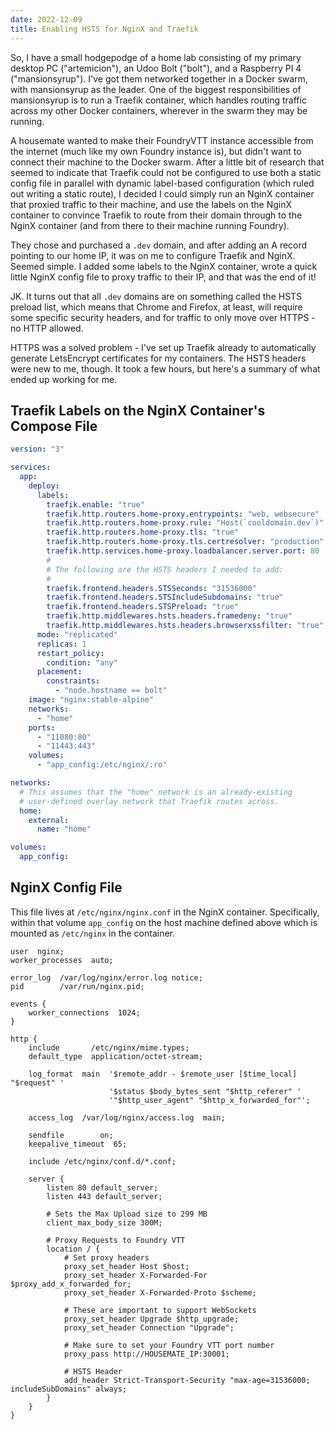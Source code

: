 ```yaml
---
date: 2022-12-09
title: Enabling HSTS for NginX and Traefik
---
```


So, I have a small hodgepodge of a home lab consisting of my primary desktop PC ("artemicion"), an Udoo Bolt ("bolt"), and a Raspberry PI 4 ("mansionsyrup").
I've got them networked together in a Docker swarm, with mansionsyrup as the leader.
One of the biggest responsibilities of mansionsyrup is to run a Traefik container, which handles routing traffic across my other Docker containers, wherever in the swarm they may be running.

A housemate wanted to make their FoundryVTT instance accessible from the internet (much like my own Foundry instance is), but didn't want to connect their machine to the Docker swarm.
After a little bit of research that seemed to indicate that Traefik could not be configured to use both a static config file in parallel with dynamic label-based configuration (which ruled out writing a static route), I decided I could simply run an NginX container that proxied traffic to their machine, and use the labels on the NginX container to convince Traefik to route from their domain through to the NginX container (and from there to their machine running Foundry).

They chose and purchased a `.dev` domain, and after adding an A record pointing to our home IP, it was on me to configure Traefik and NginX.
Seemed simple.
I added some labels to the NginX container, wrote a quick little NginX config file to proxy traffic to their IP, and that was the end of it!

JK. It turns out that all `.dev` domains are on something called the HSTS preload list, which means that Chrome and Firefox, at least, will require some specific security headers, and for traffic to only move over HTTPS - no HTTP allowed.

HTTPS was a solved problem - I've set up Traefik already to automatically generate LetsEncrypt certificates for my containers.
The HSTS headers were new to me, though.
It took a few hours, but here's a summary of what ended up working for me.

## Traefik Labels on the NginX Container's Compose File

```yaml
version: "3"

services:
  app:
    deploy:
      labels:
        traefik.enable: "true"
        traefik.http.routers.home-proxy.entrypoints: "web, websecure"
        traefik.http.routers.home-proxy.rule: "Host(`cooldomain.dev`)"
        traefik.http.routers.home-proxy.tls: "true"
        traefik.http.routers.home-proxy.tls.certresolver: "production"
        traefik.http.services.home-proxy.loadbalancer.server.port: 80
		#
		# The following are the HSTS headers I needed to add:
		#
        traefik.frontend.headers.STSSeconds: "31536000"
        traefik.frontend.headers.STSIncludeSubdomains: "true"
        traefik.frontend.headers.STSPreload: "true"
        traefik.http.middlewares.hsts.headers.framedeny: "true"
        traefik.http.middlewares.hsts.headers.browserxssfilter: "true"
      mode: "replicated"
      replicas: 1
      restart_policy:
        condition: "any"
      placement:
        constraints:
          - "node.hostname == bolt"
    image: "nginx:stable-alpine"
    networks:
      - "home"
    ports:
      - "11080:80"
      - "11443:443"
    volumes:
      - "app_config:/etc/nginx/:ro"

networks:
  # This assumes that the "home" network is an already-existing
  # user-defined overlay network that Traefik routes across.
  home:
    external:
      name: "home"

volumes:
  app_config:
```

## NginX Config File

This file lives at `/etc/nginx/nginx.conf` in the NginX container.
Specifically, within that volume `app_config` on the host machine defined above which is mounted as `/etc/nginx` in the container.

```nginx
user  nginx;
worker_processes  auto;

error_log  /var/log/nginx/error.log notice;
pid        /var/run/nginx.pid;

events {
    worker_connections  1024;
}

http {
    include       /etc/nginx/mime.types;
    default_type  application/octet-stream;

    log_format  main  '$remote_addr - $remote_user [$time_local] "$request" '
                      '$status $body_bytes_sent "$http_referer" '
                      '"$http_user_agent" "$http_x_forwarded_for"';

    access_log  /var/log/nginx/access.log  main;

    sendfile        on;
    keepalive_timeout  65;

    include /etc/nginx/conf.d/*.conf;

    server {
        listen 80 default_server;
        listen 443 default_server;

        # Sets the Max Upload size to 299 MB
        client_max_body_size 300M;

        # Proxy Requests to Foundry VTT
        location / {
            # Set proxy headers
            proxy_set_header Host $host;
            proxy_set_header X-Forwarded-For $proxy_add_x_forwarded_for;
            proxy_set_header X-Forwarded-Proto $scheme;

            # These are important to support WebSockets
            proxy_set_header Upgrade $http_upgrade;
            proxy_set_header Connection "Upgrade";

            # Make sure to set your Foundry VTT port number
            proxy_pass http://HOUSEMATE_IP:30001;

			# HSTS Header
            add_header Strict-Transport-Security "max-age=31536000; includeSubDomains" always;
        }
    }
}
```

